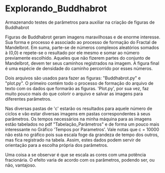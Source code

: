 # Explorando_Buddhabrot
Armazenando testes de parâmetros para auxiliar na criação de figuras de Buddhabrot

  Figuras de Buddhabrot geram imagens maravilhosas e de enorme interesse. Sua forma e processo é associado ao processo de formação do Fractal de Mandelbrot. Em suma, parte-se de números complexos aleatórios somados à (0,0) e repete-se o resultado por ele mesmo e somar ao número previamente escolhido. Aqueles que não fizerem partes do conjunto de Mandelbrot, devem ter seus caminhos registrados na imagem. A figura final é uma espécie de densidade do caminho percorrido por esses números.

  Dois arquivos são usados para fazer as figuras: "Buddhabrot.py" e "plot.py". O primeiro contém todo o processo de formação do arquivo de texto com os dados que formarão as figuras. 'Plot.py', por sua vez, faz muito pouco mais do que colorir o arquivo e salvar as imagens para diferentes parâmetros.
  
  Nas diversas pastas de 'c' estarão os resultados para aquele número de ciclos e vão estar diversas imagens em pastas correspondentes à seus parâmetros. Os tempos necessários na minha máquina para as imagens estão tabelados no pdf "Tabelação_Parâmetros" e de forma um pouco mais interessante no Gráfico 'Tempos por Parametros'. Vale notas que c = 10000 não está no gráfico pois sua escala foge da grandeza de tempo dos outros, mas fica registrado na tabela. Assim, estes dados podem servir de orientação para a escolha própria dos parâmetros.
  
  Uma coisa a se observar é que se escala as cores com uma potência fracionária. O efeito varia de acordo com os parâmetros, podendo ser, ou não, vantajoso.
  
